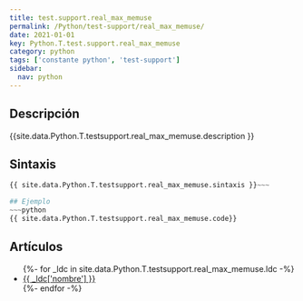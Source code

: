 ```yaml
---
title: test.support.real_max_memuse
permalink: /Python/test-support/real_max_memuse/
date: 2021-01-01
key: Python.T.test.support.real_max_memuse
category: python
tags: ['constante python', 'test-support']
sidebar: 
  nav: python
---
```


## Descripción
{{site.data.Python.T.testsupport.real_max_memuse.description }}

## Sintaxis
~~~python
{{ site.data.Python.T.testsupport.real_max_memuse.sintaxis }}~~~

## Ejemplo
~~~python
{{ site.data.Python.T.testsupport.real_max_memuse.code}}
~~~

## Artículos
<ul>
{%- for _ldc in site.data.Python.T.testsupport.real_max_memuse.ldc -%}
   <li>
       <a href="{{_ldc['url'] }}">{{ _ldc['nombre'] }}</a>
   </li>
{%- endfor -%}
</ul>
